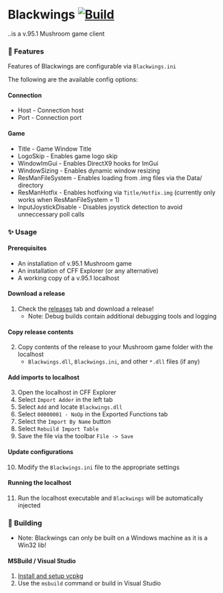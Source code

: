 # Blackwings [![Build](https://github.com/Kaioru/Blackwings/actions/workflows/build.yaml/badge.svg)](https://github.com/Kaioru/Blackwings/actions/workflows/build.yaml)
..is a v.95.1 Mushroom game client

### 🎉 Features
Features of Blackwings are configurable via `Blackwings.ini`

The following are the available config options:

#### Connection
* Host - Connection host
* Port - Connection port
#### Game
* Title - Game Window Title
* LogoSkip - Enables game logo skip
* WindowImGui - Enables DirectX9 hooks for ImGui
* WindowSizing - Enables dynamic window resizing
* ResManFileSystem - Enables loading from .img files via the Data/ directory
* ResManHotfix - Enables hotfixing via `Title/Hotfix.img` (currently only works when ResManFileSystem = 1)
* InputJoystickDisable - Disables joystick detection to avoid unneccessary poll calls

### ✨ Usage

#### Prerequisites
* An installation of v.95.1 Mushroom game
* An installation of CFF Explorer (or any alternative)
* A working copy of a v.95.1 localhost

#### Download a release
1. Check the [releases](https://github.com/Kaioru/Blackwings/releases) tab and download a release!
    * Note: Debug builds contain additional debugging tools and logging

#### Copy release contents
2. Copy contents of the release to your Mushroom game folder with the localhost
    * `Blackwings.dll`, `Blackwings.ini`, and other `*.dll` files (if any)

#### Add imports to localhost
3. Open the localhost in CFF Explorer
4. Select `Import Adder` in the left tab
5. Select `Add` and locate `Blackwings.dll`
6. Select `00000001 - NoOp` in the Exported Functions tab
7. Select the `Import By Name` button
8. Select `Rebuild Import Table`
9. Save the file via the toolbar `File -> Save`

#### Update configurations
10. Modify the `Blackwings.ini` file to the appropriate settings

#### Running the localhost
11. Run the localhost executable and `Blackwings` will be automatically injected

### 🔨 Building
* Note: Blackwings can only be built on a Windows machine as it is a Win32 lib!

#### MSBuild / Visual Studio
1. [Install and setup vcpkg](https://vcpkg.io/en/getting-started.html)
2. Use the `msbuild` command or build in Visual Studio
